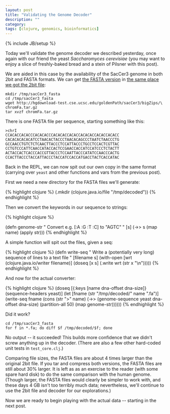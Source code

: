 ```yaml
---
layout: post
title: "Validating the Genome Decoder"
description: ""
category: 
tags: [clojure, genomics, bioinformatics]
---
```

{% include JB/setup %}

Today we'll validate the genome decoder we described yesterday, once
again with our friend the yeast *Saccharomyces cerevisiae* (you may
want to enjoy a slice of freshly-baked bread and a stein of Pilsner
with this post).

We are aided in this case by the availability of the SacCer3 genome in
both 2bit and FASTA formats. We can get [the FASTA
version](http://hgdownload-test.cse.ucsc.edu/goldenPath/sacCer3/bigZips/chromFa.tar.gz)
in [the same place we got the 2bit
file](http://hgdownload-test.cse.ucsc.edu/goldenPath/sacCer3/bigZips/):

    mkdir /tmp/sacCer3_fasta
    cd /tmp/sacCer3_fasta
    wget http://hgdownload-test.cse.ucsc.edu/goldenPath/sacCer3/bigZips/\
    chromFa.tar.gz
    tar xvzf chromFa.tar.gz

There is one FASTA file per sequence, starting something like this:

    >chrI
    CCACACCACACCCACACACCCACACACCACACCACACACCACACCACACC
    CACACACACACATCCTAACACTACCCTAACACAGCCCTAATCTAACCCTG
    GCCAACCTGTCTCTCAACTTACCCTCCATTACCCTGCCTCCACTCGTTAC
    CCTGTCCCATTCAACCATACCACTCCGAACCACCATCCATCCCTCTACTT
    ACTACCACTCACCCACCGTTACCCTCCAATTACCCATATCCAACCCACTG
    CCACTTACCCTACCATTACCCTACCATCCACCATGACCTACTCACCATAC

Back in the REPL, we can now spit out our own copy in the same format
(carrying over `yeast` and other functions and vars from the previous
post).

First we need a new directory for the FASTA files we'll generate:

{% highlight clojure %}
(.mkdir (clojure.java.io/file "/tmp/decoded"))
{% endhighlight %}

Then we convert the keywords in our sequence to strings:

{% highlight clojure %}

(defn genome-str
  "
  Convert e.g. [:A :G :T :C] to \"AGTC\"
  "
  [s]
  (->> s
       (map name)
       (apply str)))
{% endhighlight %}

A simple function will spit out the files, given a seq:

{% highlight clojure %}
(defn write-seq 
  "
  Write a (potentially very long) sequence of lines to a text file
  "
  [filename s]
  (with-open [wrt (clojure.java.io/writer filename)]
    (doseq [x s]
      (.write wrt (str x "\n")))))
{% endhighlight %}

And now for the actual converter:

{% highlight clojure %}
(doseq [{:keys [name dna-offset dna-size]} (sequence-headers yeast)]
  (let [fname (str "/tmp/decoded/" name ".fa")]
    (write-seq fname
               (cons (str ">" name)
                     (->> (genome-sequence yeast dna-offset dna-size)
                          (partition-all 50)
                          (map genome-str))))))
{% endhighlight %}

Did it work?

    cd /tmp/sacCer3_fasta
    for f in *.fa; do diff $f /tmp/decoded/$f; done

No output -- it succeeded! This builds more confidence that we didn't
screw anything up in the decoder. (There are also a few other
hard-coded unit tests in `test_core.clj`.)

Comparing file sizes, the FASTA files are about 4 times larger than
the original 2bit file. If you tar and compress both versions, the
FASTA files are still about 30% larger. It is left as as an exercise
to the reader (with some spare hard disk) to do the same comparison
with the human genome. (Though larger, the FASTA files would clearly
be simpler to work with, and these days 4 GB isn't too terribly much
data; nevertheless, we'll continue to use the 2bit file and decoder
for our explorations.)

Now we are ready to begin playing with the actual data -- starting in
the next post.

